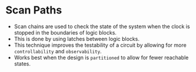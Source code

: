 # Scan Paths

* Scan chains are used to check the state of the system when the clock is stopped in the boundaries of logic blocks.
* This is done by using latches between logic blocks.
* This technique improves the testability of a circuit by allowing for more `controllability` and `observability`.
* Works best when the design is `partitioned` to allow for fewer reachable states.